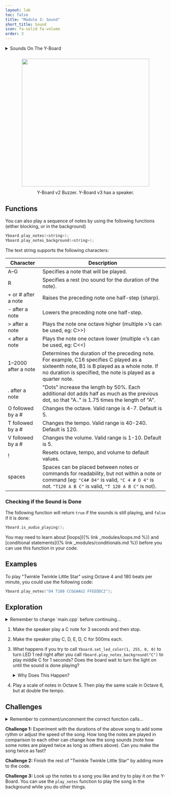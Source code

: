 ```yaml
---
layout: lab
toc: false
title: "Module 3: Sound"
short_title: Sound
icon: fa-solid fa-volume
order: 3
---
```


<details markdown="block">
<summary markdown="span">Sounds On The Y-Board
</summary>
Y-Board v3 has a speaker and Y-Board v2 has a buzzer. Both can be used to play sounds. The speaker is able to play a wider range of sounds, but the buzzer is simpler to use. Both are able to play sounds by turning an electromagnet on and off at high speeds. The magnetic field that is produced vibrates a small disk very quickly, creating the sound you hear. We can specify the frequency of the buzzer in order to play different notes, and how long that note is played for.
</details>

<p align="center"><img src="{% link media/buzzer.png %}" width="400" hspace="5%" vspace="2%"/>
<br>
Y-Board v2 Buzzer. Y-Board v3 has a speaker.
</p>

## Functions

You can also play a sequence of notes by using the following functions (either blocking, or in the background)
```cpp
Yboard.play_notes(<string>);
Yboard.play_notes_background(<string>);
```

The text string supports the following characters:

| Character           | Description                                                                                                                                                                                                |
| ------------------- | ---------------------------------------------------------------------------------------------------------------------------------------------------------------------------------------------------------- |
| A–G                 | Specifies a note that will be played.                                                                                                                                                                      |
| R                   | Specifies a rest (no sound for the duration of the note).                                                                                                                                                  |
| + or # after a note | Raises the preceding note one half-step (sharp).                                                                                                                                                           |
| - after a note      | Lowers the preceding note one half-step.                                                                                                                                                                   |
| > after a note      | Plays the note one octave higher (multiple >’s can be used, eg: C>>)                                                                                                                                       |
| < after a note      | Plays the note one octave lower (multiple <’s can be used, eg: C<<)                                                                                                                                        |
| 1–2000 after a note | Determines the duration of the preceding note. For example, C16 specifies C played as a sixteenth note, B1 is B played as a whole note. If no duration is specified, the note is played as a quarter note. |
| . after a note      | "Dots" increase the length by 50%. Each additional dot adds half as much as the previous dot, so that "A.." is 1.75 times the length of "A".                                                               |
| O followed by a #   | Changes the octave. Valid range is 4-7. Default is 5.                                                                                                                                                      |
| T followed by a #   | Changes the tempo. Valid range is 40-240. Default is 120.                                                                                                                                                  |
| V followed by a #   | Changes the volume.  Valid range is 1-10. Default is 5.                                                                                                                                                    |
| !                   | Resets octave, tempo, and volume to default values.                                                                                                                                                        |
| spaces              | Spaces can be placed between notes or commands for readability, but not within a note or command (eg: `"C4# D4"` is valid, `"C 4 # D 4"` is not. `"T120 A B C"` is valid, `"T 120 A B C"` is not).         |

### Checking if the Sound is Done

The following function will return `true` if the sounds is still playing, and `false` if it is done:
```cpp
Yboard.is_audio_playing();
```
You may need to learn about [loops]({% link _modules/loops.md %}) and [conditional statements]({% link _modules/conditionals.md %}) before you can use this function in your code.


## Examples

To play "Twinkle Twinkle Little Star" using Octave 4 and 180 beats per minute, you could use the following code:

```cpp
Yboard.play_notes("O4 T180 CCGGAAG2 FFEEDDC2");
```

## Exploration

<details markdown="block">
<summary markdown="span">Remember to change `main.cpp` before continuing...
</summary>
> 📝 **_NOTE:_** You will need to go to `main.cpp` and change the comments to call the correct activity function:
```c
// delay_activity();
sound_activity();
```
</details>

1. Make the speaker play a C note for 3 seconds and then stop. 

1. Make the speaker play C, D, E, D, C for 500ms each.

2. What happens if you try to call `Yboard.set_led_color(1, 255, 0, 0)` to turn LED 1 red right after you call `Yboard.play_notes_background("C")` to play middle C for 1 seconds? Does the board wait to turn the light on until the sound is done playing?
    <details markdown="block">
    <summary markdown="span">Why Does This Happen?
    </summary>
    
    The `Yboard.play_notes_background()` function is a **non-blocking** function, which means other functions that are called after it will actually run at the same time. However, the speaker can only play one note at a time, so any additional `Yboard.play_notes_background()` calls will wait until the one before has finished.
    </details>

3. Play a scale of notes in Octave 5.  Then play the same scale in Octave 6, but at double the tempo.

## Challenges

<details markdown="block">
<summary markdown="span">Remember to comment/uncomment the correct function calls...
</summary>
_Remember to comment out the `sound_exploration();` call in the `sound_activity` function and uncomment the correct challenge function:_

```c
sound_exploration();
// sound_challenge1();
// sound_challenge2();
```
</details>

**Challenge 1:** Experiment with the durations of the above song to add some rythm or adjust the speed of the song. How long the notes are played in comparison to each other can change how the song sounds (note how some notes are played twice as long as others above). Can you make the song twice as fast?

**Challenge 2:** Finish the rest of "Twinkle Twinkle Little Star" by adding more to the code.

**Challenge 3:** Look up the notes to a song you like and try to play it on the Y-Board. You can use the `play_notes` function to play the song in the background while you do other things.
